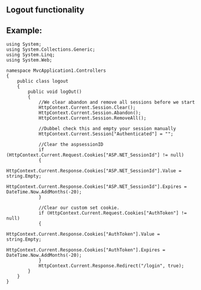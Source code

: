 Logout functionality
-------

## Example:
	

	using System;
	using System.Collections.Generic;
	using System.Linq;
	using System.Web;

	namespace MvcApplication1.Controllers
	{
		public class logout
		{
			public void logOut()
			{   
				//We clear abandon and remove all sessions before we start
				HttpContext.Current.Session.Clear();
				HttpContext.Current.Session.Abandon();
				HttpContext.Current.Session.RemoveAll();
		   
				//Dubbel check this and empty your session manually
				HttpContext.Current.Session["Authenticated"] = "";

				//Clear the aspsessionID
				if (HttpContext.Current.Request.Cookies["ASP.NET_SessionId"] != null)
				{
					HttpContext.Current.Response.Cookies["ASP.NET_SessionId"].Value = string.Empty;
					HttpContext.Current.Response.Cookies["ASP.NET_SessionId"].Expires = DateTime.Now.AddMonths(-20);
				}

				//Clear our custom set cookie.
				if (HttpContext.Current.Request.Cookies["AuthToken"] != null)
				{
					HttpContext.Current.Response.Cookies["AuthToken"].Value = string.Empty;
					HttpContext.Current.Response.Cookies["AuthToken"].Expires = DateTime.Now.AddMonths(-20);
				}
				HttpContext.Current.Response.Redirect("/login", true);
			}
		}
	}